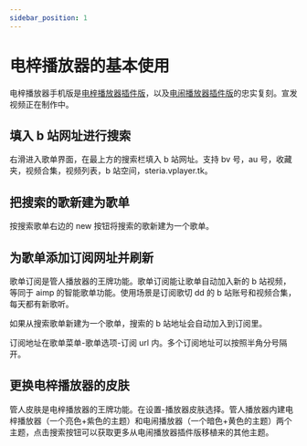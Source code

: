 ```yaml
---
sidebar_position: 1
---
```


# 电梓播放器的基本使用

电梓播放器手机版是[电梓播放器插件版](https://github.com/kenmingwang/azusa-player)，以及[电闹播放器插件版](https://github.com/lovegaoshi/azusa-player/)的忠实复刻。宣发视频正在制作中。

## 填入 b 站网址进行搜索

右滑进入歌单界面，在最上方的搜索栏填入 b 站网址。支持 bv 号，au 号，收藏夹，视频合集，视频列表，b 站空间，steria.vplayer.tk。

## 把搜索的歌新建为歌单

按搜索歌单右边的 new 按钮将搜索的歌新建为一个歌单。

## 为歌单添加订阅网址并刷新

歌单订阅是管人播放器的王牌功能。歌单订阅能让歌单自动加入新的 b 站视频，等同于 aimp 的智能歌单功能。使用场景是订阅歌切 dd 的 b 站账号和视频合集，每天都有新歌听。

如果从搜索歌单新建为一个歌单，搜索的 b 站地址会自动加入到订阅里。

订阅地址在歌单菜单-歌单选项-订阅 url 内。多个订阅地址可以按照半角分号隔开。

## 更换电梓播放器的皮肤

管人皮肤是电梓播放器的王牌功能。在设置-播放器皮肤选择。管人播放器内建电梓播放器（一个亮色+紫色的主题）和电闹播放器（一个暗色+黄色的主题）两个主题，点击搜索按钮可以获取更多从电闹播放器插件版移植来的其他主题。
